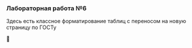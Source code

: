 ### Лабораторная работа №6

Здесь есть классное форматирование таблиц с переносом на новую страницу по ГОСТу

🐜
